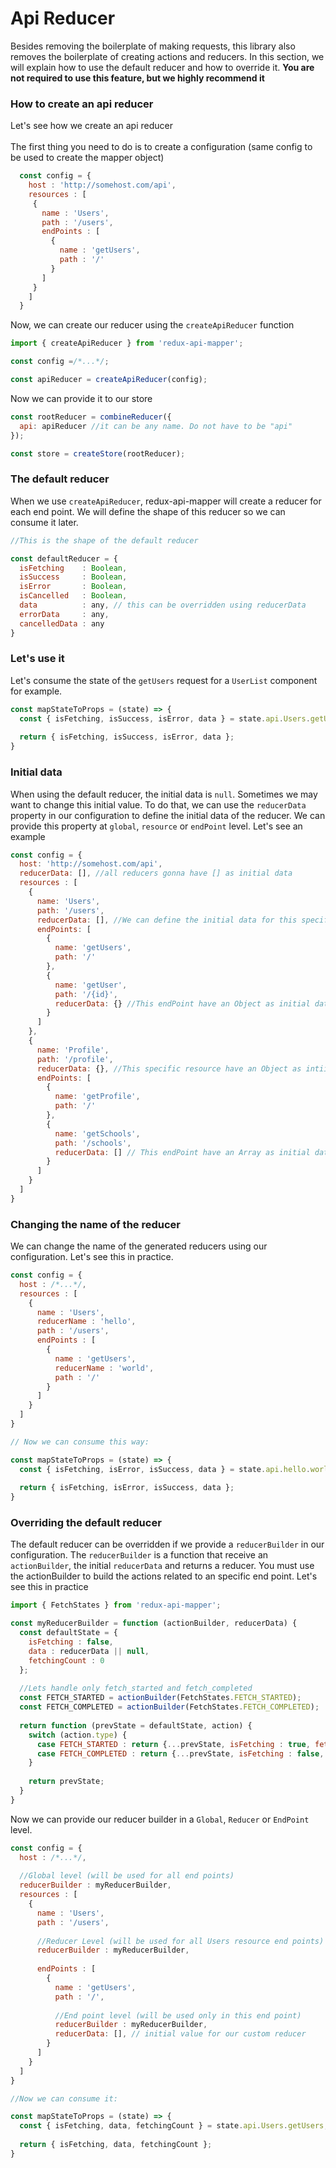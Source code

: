 # Api Reducer

Besides removing the boilerplate of making requests, this library also removes the boilerplate of creating actions and reducers. In this section, we will explain how to use the default reducer and how to override it. **You are not required to use this feature, but we highly recommend it**

### How to create an api reducer
Let's see how we create an api reducer<br>
<br>
The first thing you need to do is to create a configuration (same config to be used to create the mapper object)

```js
  const config = {
    host : 'http://somehost.com/api',
    resources : [
     {
       name : 'Users',
       path : '/users',
       endPoints : [
         {
           name : 'getUsers',
           path : '/'
         }
       ]
     } 
    ]
  } 
``` 

Now, we can create our reducer using the `createApiReducer` function

```js
import { createApiReducer } from 'redux-api-mapper';

const config =/*...*/;

const apiReducer = createApiReducer(config);
```

Now we can provide it to our store
```js
const rootReducer = combineReducer({
  api: apiReducer //it can be any name. Do not have to be "api"
});

const store = createStore(rootReducer);
```

### The default reducer
When we use `createApiReducer`, redux-api-mapper will create a reducer for each end point. We will define the shape of this reducer so we can consume it later.

```js
//This is the shape of the default reducer

const defaultReducer = {
  isFetching    : Boolean,
  isSuccess     : Boolean,
  isError       : Boolean,
  isCancelled   : Boolean,
  data          : any, // this can be overridden using reducerData
  errorData     : any,
  cancelledData : any
}

```

### Let's use it
Let's consume the state of the `getUsers` request for a `UserList` component for example.

```js
const mapStateToProps = (state) => {
  const { isFetching, isSuccess, isError, data } = state.api.Users.getUsers;
  
  return { isFetching, isSuccess, isError, data };
}
```

### Initial data
When using the default reducer, the initial data is `null`. Sometimes we may want to change this initial value. To do that, we can use the `reducerData` property in our configuration to define the initial data of the reducer. We can provide this property at `global`, `resource` or `endPoint` level. Let's see an example 

```js
const config = {
  host: 'http://somehost.com/api',
  reducerData: [], //all reducers gonna have [] as initial data
  resources : [
    {
      name: 'Users',
      path: '/users',
      reducerData: [], //We can define the initial data for this specific resource,
      endPoints: [
        {
          name: 'getUsers',
          path: '/'
        },
        {
          name: 'getUser',
          path: '/{id}',
          reducerData: {} //This endPoint have an Object as initial data
        }
      ]
    },
    {
      name: 'Profile',
      path: '/profile',
      reducerData: {}, //This specific resource have an Object as intiial data
      endPoints: [
        {
          name: 'getProfile',
          path: '/'
        },
        {
          name: 'getSchools',
          path: '/schools',
          reducerData: [] // This endPoint have an Array as initial data.
        }
      ]
    }
  ]
}

```

### Changing the name of the reducer
We can change the name of the generated reducers using our configuration. Let's see this in practice.

```js
const config = {
  host : /*...*/,
  resources : [
    {
      name : 'Users',
      reducerName : 'hello',
      path : '/users',
      endPoints : [
        {
          name : 'getUsers',
          reducerName : 'world',
          path : '/'
        }
      ]
    }
  ]
}

// Now we can consume this way:

const mapStateToProps = (state) => {
  const { isFetching, isError, isSuccess, data } = state.api.hello.world;
  
  return { isFetching, isError, isSuccess, data };
}
```

### Overriding the default reducer
The default reducer can be overridden if we provide a `reducerBuilder` in our configuration. The `reducerBuilder` is a function that receive an `actionBuilder`, the initial `reducerData` and returns a reducer. You must use the actionBuilder to build the actions related to an specific end point.
Let's see this in practice

```js
import { FetchStates } from 'redux-api-mapper';

const myReducerBuilder = function (actionBuilder, reducerData) {
  const defaultState = {
    isFetching : false,
    data : reducerData || null,
    fetchingCount : 0
  };
  
  //Lets handle only fetch_started and fetch_completed
  const FETCH_STARTED = actionBuilder(FetchStates.FETCH_STARTED);
  const FETCH_COMPLETED = actionBuilder(FetchStates.FETCH_COMPLETED);
  
  return function (prevState = defaultState, action) {
    switch (action.type) {
      case FETCH_STARTED : return {...prevState, isFetching : true, fetchingCount : prevState.fetchingCount + 1};
      case FETCH_COMPLETED : return {...prevState, isFetching : false, data : action.payload};
    }
    
    return prevState;
  }
}

```

Now we can provide our reducer builder in a `Global`, `Reducer` or `EndPoint` level.

```js
const config = {
  host : /*...*/,
  
  //Global level (will be used for all end points)
  reducerBuilder : myReducerBuilder,
  resources : [
    {
      name : 'Users',
      path : '/users',
      
      //Reducer Level (will be used for all Users resource end points)
      reducerBuilder : myReducerBuilder,
      
      endPoints : [
        {
          name : 'getUsers',
          path : '/',
          
          //End point level (will be used only in this end point)
          reducerBuilder : myReducerBuilder,
          reducerData: [], // initial value for our custom reducer
        }
      ] 
    }
  ]
}

//Now we can consume it:

const mapStateToProps = (state) => {
  const { isFetching, data, fetchingCount } = state.api.Users.getUsers;
  
  return { isFetching, data, fetchingCount };
}
```
